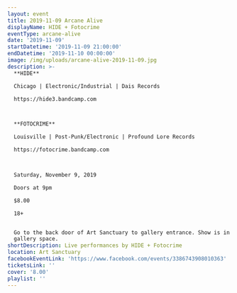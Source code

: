 ```yaml
---
layout: event
title: 2019-11-09 Arcane Alive
displayName: HIDE + Fotocrime
eventType: arcane-alive
date: '2019-11-09'
startDatetime: '2019-11-09 21:00:00'
endDatetime: '2019-11-10 00:00:00'
image: /img/uploads/arcane-alive-2019-11-09.jpg
description: >-
  **HIDE**   

  Chicago | Electronic/Industrial | Dais Records   

  https://hide3.bandcamp.com



  **FOTOCRIME**   

  Louisville | Post-Punk/Electronic | Profound Lore Records   

  https://fotocrime.bandcamp.com



  Saturday, November 9, 2019  

  Doors at 9pm    

  $8.00   

  18+  


  Go to the back door of Art Sanctuary to gallery entrance. Show is in the
  gallery space.
shortDescription: Live performances by HIDE + Fotocrime
location: Art Sanctuary
facebookEventLink: 'https://www.facebook.com/events/3386743908010363'
ticketsLink: ''
cover: '8.00'
playlist: ''
---
```


